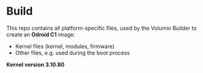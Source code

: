 Build
=====

This repo contains all platform-specific files, used by the Volumio Builder to create an **Odroid C1** image:

- Kernel files (kernel, modules, firmware)
- Other files, e.g. used during the boot process

**Kernel version 3.10.80**
